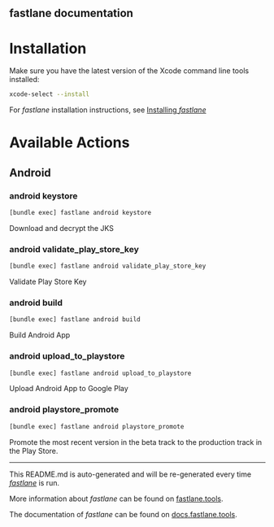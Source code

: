fastlane documentation
----

# Installation

Make sure you have the latest version of the Xcode command line tools installed:

```sh
xcode-select --install
```

For _fastlane_ installation instructions, see [Installing _fastlane_](https://docs.fastlane.tools/#installing-fastlane)

# Available Actions

## Android

### android keystore

```sh
[bundle exec] fastlane android keystore
```

Download and decrypt the JKS

### android validate_play_store_key

```sh
[bundle exec] fastlane android validate_play_store_key
```

Validate Play Store Key

### android build

```sh
[bundle exec] fastlane android build
```

Build Android App

### android upload_to_playstore

```sh
[bundle exec] fastlane android upload_to_playstore
```

Upload Android App to Google Play

### android playstore_promote

```sh
[bundle exec] fastlane android playstore_promote
```

Promote the most recent version in the beta track to the production track in the Play Store.

----

This README.md is auto-generated and will be re-generated every time [_fastlane_](https://fastlane.tools) is run.

More information about _fastlane_ can be found on [fastlane.tools](https://fastlane.tools).

The documentation of _fastlane_ can be found on [docs.fastlane.tools](https://docs.fastlane.tools).
